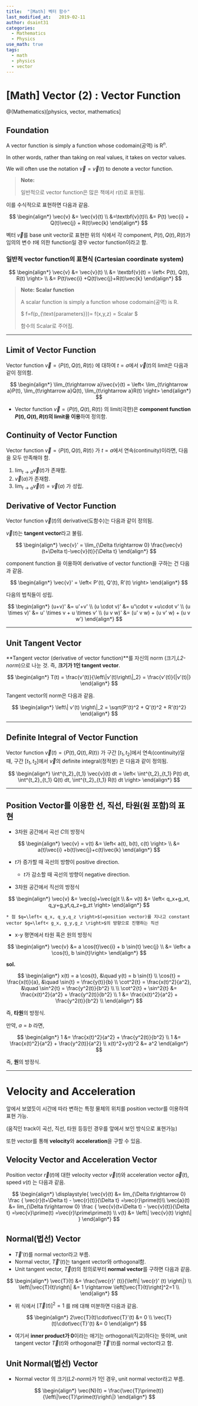 ```yaml
---
title:  "[Math] 벡터 함수"
last_modified_at:   2019-02-11
author: dsaint31
categories: 
  - Mathematics
  - Physics
use_math: true
tags: 
  - math 
  - physics
  - vector
---
```


# [Math] Vector (2) : Vector Function

@(Mathematics)[physics, vector, mathematics]

## Foundation

A vector function is simply a function whose codomain(공역) is $\text{R}^n$.

In other words, rather than taking on real values, it takes on vector values.

We will often use the notation $\vec{v} = \vec{v}(t)$ to denote a vector function.

> **Note:** 
> 
> 일반적으로 vector function은 많은 책에서 $\text{r}(t)$로 표현됨.

이를 수식적으로 표현하면 다음과 같음.

$$ 
\begin{align*}
\vec{v} &= \vec{v}(t) \\
&=\textbf{v}(t)\\
&= P(t) \vec{i} + Q(t)\vec{j} + R(t)\vec{k}
\end{align*}
$$

벡터 $\vec{v}$를 base unit vector로 표현한 위의 식에서 각 component, $P(t),Q(t),R(t)$가 임의의 변수 $t$에 의한 function일 경우  vector function이라고 함.

### 일반적 vector function의 표현식 (Cartesian coordinate system)

$$ 
\begin{align*}
\vec{v} &= \vec{v}(t) \\
&= \textbf{v}(t) = \left< P(t), Q(t), R(t) \right> \\
&= P(t)\vec{i} +Q(t)\vec{j}+R(t)\vec{k} 
\end{align*}
$$

> **Note: Scalar function**
>
> A scalar function is simply a function whose codomain(공역) is $\text{R}$. 
>
> $ f=f(p_{\text{parameters}})= f(x,y,z) = Scalar $
>
> 함수의  Scalar로 주어짐.

---

## Limit of Vector Function

Vector function $\vec{v} = \left< P(t), Q(t),R(t) \right>$ 에 대하여 $t=a$에서 $\vec{v}(t)$의 limit은 다음과 같이 정의함.

$$
\begin{align*}
\lim_{t\rightarrow a}\vec{v}(t) = \left< \lim_{t\rightarrow a}P(t), \lim_{t\rightarrow a}Q(t), \lim_{t\rightarrow a}R(t)  \right>
\end{align*}
$$

* Vector function $\vec{v} = \left< P(t), Q(t),R(t) \right>$ 의 limit(극한)은 **component function $P(t),Q(t),R(t)$의 limit을 이용**하여 정의함.

## Continuity of Vector Function

Vector function $\vec{v} = \left< P(t), Q(t),R(t) \right>$ 가 $t=a$에서 연속(continuity)이라면, 다음을 모두 만족해야 함.

1. $\displaystyle{\lim_{t\rightarrow a} \vec{v}(t)}$가 존재함.
2. $\vec{v}(a)$가 존재함.
3. $\displaystyle{\lim_{t\rightarrow a} \vec{v}(t) = \vec{v}(a)}$ 가 성립.

## Derivative of Vector Function

Vector function $\vec{v}(t)$의 derivative(도함수)는 다음과 같이 정의됨.

$\vec{v}(t)$는 **tangent vector**라고 불림.

$$
\begin{align*}
\vec{v}' = \lim_{\Delta t\rightarrow 0} \frac{\vec{v}(t+\Delta t)-\vec{v}(t)}{\Delta t}
\end{align*}
$$ 

component function 을 이용하여 derivative of vector function을 구하는 건 다음과 같음.

$$
\begin{align*}
\vec{v}' = \left< P'(t), Q'(t), R'(t) \right>
\end{align*}
$$

다음의 법칙들이 성립.

$$
\begin{align*}
(u+v)' &= u'+v' \\
(u \cdot v)' &=  u'\cdot v +u\cdot v' \\
(u \times v)' &= u' \times v + u \times v' \\
(u v w)' &= (u' v w) + (u v' w) + (u v w')
\end{align*}
$$

----

## Unit Tangent Vector

**Tangent vector (derivative of vector function)**를 자신의 norm (크기,*L2-norm*)으로 나눈 것.
즉, **크기가 1인 tangent vector**.

$$
\begin{align*}
T(t) = \frac{v'(t)}{\left\|v'(t)\right\|_2} = \frac{v'(t)}{|v'(t)|}
\end{align*}
$$

Tangent vector의 norm은 다음과 같음.

$$
\begin{align*}
\left\| v'(t) \right\|_2  = \sqrt{P'(t)^2 + Q'(t)^2 + R'(t)^2}
\end{align*}
$$

----

## Definite Integral of Vector Function

Vector function $\vec{v}(t)=\left< P(t),Q(t),R(t) \right>$ 가 구간 $[t_1,t_2]$에서 연속(continuity)일 때, 구간 $[t_1,t_2]$에서 $\vec{v}$의 definite integral(정적분) 은 다음과 같이 정의됨.

$$
\begin{align*}
\int^{t_2}_{t_1} \vec{v}(t) dt = \left< \int^{t_2}_{t_1} P(t) dt, \int^{t_2}_{t_1} Q(t) dt, \int^{t_2}_{t_1} R(t) dt \right>
\end{align*}
$$

----

## Position Vector를 이용한 선, 직선, 타원(원 포함)의 표현

* 3차원 공간에서 곡선 $C$의 방정식 

$$
\begin{align*}
\vec{v} = v(t) &= \left< a(t), b(t), c(t) \right> \\
&= a(t)\vec{i} +b(t)\vec{j}+c(t)\vec{k} 
\end{align*}
$$

* $t$가 증가할 때 곡선의 방향이 positive direction.
	* $t$가 감소할 때 곡선의 방향이 negative direction.

* 3차원 공간에서 직선의 방정식

$$ 
\begin{align*}
\vec{v} &= \vec{q}+\vec{g}t \\
&= v(t) 
&= \left< q_x+g_xt, q_y+g_yt,q_z+g_zt \right>
\end{align*}
$$ 

	* 점 $q=\left< q_x, q_y,q_z \right>$(=position vector)를 지나고 constant vector $g=\left< g_x, g_y,g_z \right>$의 방향으로 진행하는 직선

* x-y 평면에서 타원 혹은 원의 방정식

$$ 
\begin{align*}
\vec{v} &= a \cos{t}\vec{i} + b \sin{t} \vec{j} \\
&=  \left< a \cos{t}, b \sin{t}\right>
\end{align*}
$$ 

**sol.**

$$
\begin{align*}
x(t) = a \cos{t}, &\quad y(t) = b \sin{t} \\
\cos{t} = \frac{x(t)}{a}, &\quad  \sin{t} = \frac{y(t)}{b} \\
\cot^2{t} = \frac{x(t)^2}{a^2}, &\quad  \sin^2{t} = \frac{y^2(t)}{b^2} \\
\\
\cot^2{t} + \sin^2{t} &= \frac{x(t)^2}{a^2} + \frac{y^2(t)}{b^2} \\
1 &= \frac{x(t)^2}{a^2} + \frac{y^2(t)}{b^2} \\
\end{align*}
$$

즉, **타원**의 방정식.

만약, $a=b$ 라면,

$$ 
\begin{align*}
1 &= \frac{x(t)^2}{a^2} + \frac{y^2(t)}{b^2} \\
1 &= \frac{x(t)^2}{a^2} + \frac{y^2(t)}{a^2} \\
x(t)^2+y(t)^2 &= a^2
\end{align*}
$$

즉, **원**의 방정식.

---

# Velocity and Acceleration

앞에서 보였듯이 시간에 따라 변하는 특정 물체의 위치를 position vector를 이용하여 표현 가능.

(움직인 track이 곡선, 직선, 타원 등등인 경우를 앞에서 보인 방식으로 표현가능)

또한 vector를 통해 **velocity**와 **acceleration**을 구할 수 있음.

## Velocity Vector and Acceleration Vector

Position vector $\vec{r}(t)$에 대한 velocity vector $\vec{v}(t)$와 acceleration vector $\vec{a}(t)$, speed $v(t)$ 는 다음과 같음.

$$
\begin{align*}
\displaystyle{
\vec{v}(t) &= lim_{\Delta t\rightarrow 0} \frac { \vec{r}(t+\Delta t) - \vec{r}(t)}{\Delta t}  =\vec{r}\prime(t)\\
\vec{a}(t) &= lim_{\Delta t\rightarrow 0} \frac { \vec{v}(t+\Delta t) - \vec{v}(t)}{\Delta t} =\vec{v}\prime(t) =\vec{r}\prime\prime(t) \\
v(t) &= \left\| \vec{v}(t) \right\|
}
\end{align*}
$$

## Normal(법선) Vector

* $\vec{T}'(t)$를 normal vector라고 부름.
* Normal vector, $\vec{T}'(t)$는 tangent vector와 orthogonal함.
* Unit tangent vector, $\vec{T}(t)$의 정의로부터 **normal vector**를 구하면 다음과 같음.

$$
\begin{align*}
\vec{T}(t) &= \frac{\vec{r}' (t)}{\left\| \vec{r}' (t) \right\|} \\
\left\|\vec{T}(t)\right\| &= 1 \rightarrow \left[\vec{T}(t)\right]^2=1 \\
\end{align*}
$$

* 위 식에서 $\left[\vec{T}(t)\right]^2=1$ 를 $t$에 대해 미분하면 다음과 같음.

$$
\begin{align*}
2\vec{T}(t)\cdot\vec{T}'(t) &= 0 \\
\vec{T}(t)\cdot\vec{T}'(t) &= 0
\end{align*}
$$

* 여기서 **inner product가 0**이라는 애기는 orthogonal(직교)하다는 뜻이며, unit tangent vector $\vec{T}(t)$와 orthogonal한 $\vec{T}\prime(t)$를 normal vector라고 함.

## Unit Normal(법선) Vector

* Normal vector 의 크기(*L2-norm*)가 1인 경우, unit normal vector라고 부름.

$$
\begin{align*}
\vec{N}(t) = \frac{\vec{T}\prime(t)}{\left\|\vec{T}\prime(t)\right\|}
\end{align*}
$$
